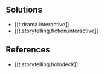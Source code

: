 
## Solutions

- [[t.drama.interactive]]
- [[t.storytelling.fiction.interactive]]
  
## References

- [[t.storytelling.holodeck]]
